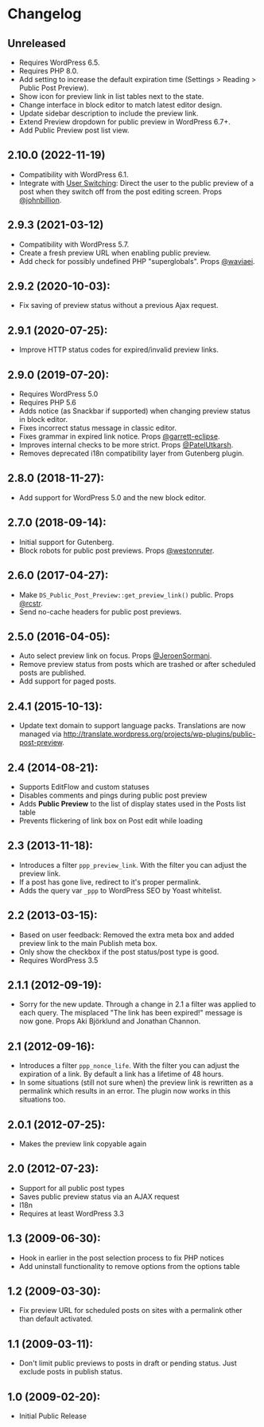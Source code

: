 # Changelog

## Unreleased
* Requires WordPress 6.5.
* Requires PHP 8.0.
* Add setting to increase the default expiration time (Settings > Reading > Public Post Preview).
* Show icon for preview link in list tables next to the state.
* Change interface in block editor to match latest editor design.
* Update sidebar description to include the preview link.
* Extend Preview dropdown for public preview in WordPress 6.7+.
* Add Public Preview post list view.

## 2.10.0 (2022-11-19)
* Compatibility with WordPress 6.1.
* Integrate with [User Switching](https://wordpress.org/plugins/user-switching/): Direct the user to the public preview of a post when they switch off from the post editing screen. Props [@johnbillion](https://github.com/johnbillion).

## 2.9.3 (2021-03-12)
* Compatibility with WordPress 5.7.
* Create a fresh preview URL when enabling public preview.
* Add check for possibly undefined PHP "superglobals". Props [@waviaei](https://github.com/waviaei).

## 2.9.2 (2020-10-03):
* Fix saving of preview status without a previous Ajax request.

## 2.9.1 (2020-07-25):
* Improve HTTP status codes for expired/invalid preview links.

## 2.9.0 (2019-07-20):
* Requires WordPress 5.0
* Requires PHP 5.6
* Adds notice (as Snackbar if supported) when changing preview status in block editor.
* Fixes incorrect status message in classic editor.
* Fixes grammar in expired link notice. Props [@garrett-eclipse](https://github.com/garrett-eclipse).
* Improves internal checks to be more strict. Props [@PatelUtkarsh](https://github.com/PatelUtkarsh).
* Removes deprecated i18n compatibility layer from Gutenberg plugin.

## 2.8.0 (2018-11-27):
* Add support for WordPress 5.0 and the new block editor.

## 2.7.0 (2018-09-14):
* Initial support for Gutenberg.
* Block robots for public post previews. Props [@westonruter](https://github.com/westonruter).

## 2.6.0 (2017-04-27):
* Make `DS_Public_Post_Preview::get_preview_link()` public. Props [@rcstr](https://github.com/rcstr).
* Send no-cache headers for public post previews.

## 2.5.0 (2016-04-05):
* Auto select preview link on focus. Props [@JeroenSormani](https://github.com/JeroenSormani).
* Remove preview status from posts which are trashed or after scheduled posts are published.
* Add support for paged posts.

## 2.4.1 (2015-10-13):
* Update text domain to support language packs. Translations are now managed via http://translate.wordpress.org/projects/wp-plugins/public-post-preview.

## 2.4 (2014-08-21):
* Supports EditFlow and custom statuses
* Disables comments and pings during public post preview
* Adds __Public Preview__ to the list of display states used in the Posts list table
* Prevents flickering of link box on Post edit while loading

## 2.3 (2013-11-18):
* Introduces a filter `ppp_preview_link`. With the filter you can adjust the preview link.
* If a post has gone live, redirect to it's proper permalink.
* Adds the query var `_ppp` to WordPress SEO by Yoast whitelist.

## 2.2 (2013-03-15):
* Based on user feedback: Removed the extra meta box and added preview link to the main Publish meta box.
* Only show the checkbox if the post status/post type is good.
* Requires WordPress 3.5

## 2.1.1 (2012-09-19):
* Sorry for the new update. Through a change in 2.1 a filter was applied to each query. The misplaced "The link has been expired!" message is now gone. Props Aki Björklund and Jonathan Channon.

## 2.1 (2012-09-16):
* Introduces a filter `ppp_nonce_life`. With the filter you can adjust the expiration of a link. By default a link has a lifetime of 48 hours.
* In some situations (still not sure when) the preview link is rewritten as a permalink which results in an error. The plugin now works in this situations too.

## 2.0.1 (2012-07-25):
* Makes the preview link copyable again

## 2.0 (2012-07-23):
* Support for all public post types
* Saves public preview status via an AJAX request
* I18n
* Requires at least WordPress 3.3

## 1.3 (2009-06-30):
* Hook in earlier in the post selection process to fix PHP notices
* Add uninstall functionality to remove options from the options table

## 1.2 (2009-03-30):
* Fix preview URL for scheduled posts on sites with a permalink other than default activated.

## 1.1 (2009-03-11):
* Don't limit public previews to posts in draft or pending status.  Just exclude posts in publish status.

## 1.0 (2009-02-20):
* Initial Public Release
